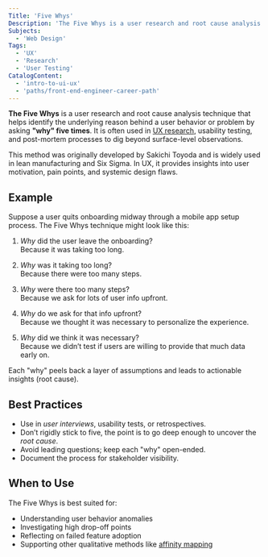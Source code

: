 ```yaml
---
Title: 'Five Whys'
Description: 'The Five Whys is a user research and root cause analysis technique that helps identify the underlying reason behind a user behavior or problem by asking "why" five times.'
Subjects:
  - 'Web Design'
Tags:
  - 'UX'
  - 'Research'
  - 'User Testing'
CatalogContent:
  - 'intro-to-ui-ux'
  - 'paths/front-end-engineer-career-path'
---
```


**The Five Whys** is a user research and root cause analysis technique that helps identify the underlying reason behind a user behavior or problem by asking **"why" five times**. It is often used in [UX research](https://www.codecademy.com/resources/docs/uiux/user-research), usability testing, and post-mortem processes to dig beyond surface-level observations.

This method was originally developed by Sakichi Toyoda and is widely used in lean manufacturing and Six Sigma. In UX, it provides insights into user motivation, pain points, and systemic design flaws.

## Example

Suppose a user quits onboarding midway through a mobile app setup process. The Five Whys technique might look like this:

1. _Why_ did the user leave the onboarding?  
   Because it was taking too long.

2. _Why_ was it taking too long?  
   Because there were too many steps.

3. _Why_ were there too many steps?  
   Because we ask for lots of user info upfront.

4. _Why_ do we ask for that info upfront?  
   Because we thought it was necessary to personalize the experience.

5. _Why_ did we think it was necessary?  
   Because we didn’t test if users are willing to provide that much data early on.

Each "why" peels back a layer of assumptions and leads to actionable insights (root cause).

## Best Practices

- Use in _user interviews_, usability tests, or retrospectives.
- Don’t rigidly stick to five, the point is to go deep enough to uncover the _root cause_.
- Avoid leading questions; keep each "why" open-ended.
- Document the process for stakeholder visibility.

## When to Use

The Five Whys is best suited for:

- Understanding user behavior anomalies
- Investigating high drop-off points
- Reflecting on failed feature adoption
- Supporting other qualitative methods like [affinity mapping](https://www.nngroup.com/articles/affinity-diagram/)
